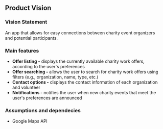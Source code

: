 ## Product Vision

### Vision Statement

An app that allows for easy connections between charity event organizers and potential participants.

### Main features

- **Offer listing -** displays the currently available charity work offers, according to the user's preferences
- **Offer searching -** allows the user to search for charity work offers using filters (e.g., organization, name, type, etc.)
- **Contact options -** displays the contact information of each organization and volunteer
- **Notifications -** notifies the user when new charity events that meet the user's preferences are announced

### Assumptions and dependecies

- Google Maps API
